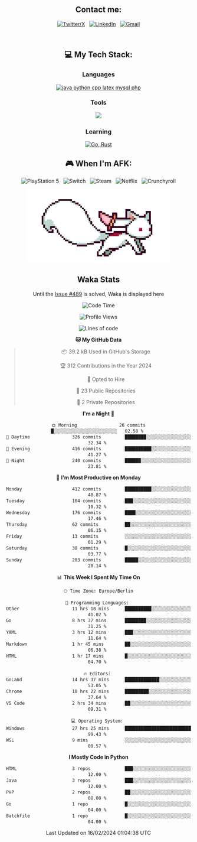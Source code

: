<div align="center">

## Contact me:

[![Twitter/X](https://skillicons.dev/icons?i=twitter)](https://twitter.com/erikskopp) &nbsp;
[![LinkedIn](https://skillicons.dev/icons?i=linkedin)](www.linkedin.com/in/erik-skopp) &nbsp;
[![Gmail](https://skillicons.dev/icons?i=gmail)](mailto:skopp.erik@gmail.com)

<div align="center">
<br>

## 💻 My Tech Stack:

### Languages

[![java python cpp latex mysql php](https://skillicons.dev/icons?i=java,python,cpp,latex,mysql,php)](https://skillicons.dev)

### Tools

[![](https://skillicons.dev/icons?i=matlab,azure,bash,git,github,vscode)](https://skillicons.dev)

### Learning

[![Go, Rust](https://skillicons.dev/icons?i=go,rust)](https://skillicons.dev)

<!--
## 🏆 My Stats:

<p>
    <img height=175 alt="GitHub Stats" src="https://github-readme-stats.vercel.app/api?username=eskopp&show_icons=true&count_private=true&theme=dark" />&nbsp;&nbsp;
    <br><br>
    <img height=175 alt="Most Used Languages" src="https://github-readme-stats.vercel.app/api/top-langs/?username=eskopp&layout=compact&theme=dark" />&nbsp;&nbsp;
</p>
-->

## 🎮 When I'm AFK:

![PlayStation 5](https://img.shields.io/badge/Playstation%205-003791?style=for-the-badge&logo=playstation-5&logoColor=white) &nbsp;
![Switch](https://img.shields.io/badge/Switch-E60012?style=for-the-badge&logo=nintendo-switch&logoColor=white) &nbsp;
![Steam](https://img.shields.io/badge/steam-%23000000.svg?style=for-the-badge&logo=steam&logoColor=white) &nbsp;
![Netflix](https://img.shields.io/badge/Netflix-E50914?style=for-the-badge&logo=netflix&logoColor=white) &nbsp;
![Crunchyroll](https://img.shields.io/badge/Crunchyroll-F47521?style=for-the-badge&logo=crunchyroll&logoColor=white)



<center>
<img src="kyubey.gif" alt="Alt-Text" title="" >


## Waka Stats

<!-- You can view all stats here: [Waka-Stats](./Waka.md)--> 
  Until the [Issue #489](https://github.com/anmol098/waka-readme-stats/issues/499) is solved, Waka is displayed here 



<!--START_SECTION:waka-->
![Code Time](http://img.shields.io/badge/Code%20Time-43%20hrs%2042%20mins-blue)

![Profile Views](http://img.shields.io/badge/Profile%20Views-62-blue)

![Lines of code](https://img.shields.io/badge/From%20Hello%20World%20I%27ve%20Written-518.3%20thousand%20lines%20of%20code-blue)

**🐱 My GitHub Data** 

> 📦 39.2 kB Used in GitHub's Storage 
 > 
> 🏆 312 Contributions in the Year 2024
 > 
> 💼 Opted to Hire
 > 
> 📜 23 Public Repositories 
 > 
> 🔑 2 Private Repositories 
 > 
**I'm a Night 🦉** 

```text
🌞 Morning                26 commits          █░░░░░░░░░░░░░░░░░░░░░░░░   02.58 % 
🌆 Daytime                326 commits         ████████░░░░░░░░░░░░░░░░░   32.34 % 
🌃 Evening                416 commits         ██████████░░░░░░░░░░░░░░░   41.27 % 
🌙 Night                  240 commits         ██████░░░░░░░░░░░░░░░░░░░   23.81 % 
```
📅 **I'm Most Productive on Monday** 

```text
Monday                   412 commits         ██████████░░░░░░░░░░░░░░░   40.87 % 
Tuesday                  104 commits         ███░░░░░░░░░░░░░░░░░░░░░░   10.32 % 
Wednesday                176 commits         ████░░░░░░░░░░░░░░░░░░░░░   17.46 % 
Thursday                 62 commits          ██░░░░░░░░░░░░░░░░░░░░░░░   06.15 % 
Friday                   13 commits          ░░░░░░░░░░░░░░░░░░░░░░░░░   01.29 % 
Saturday                 38 commits          █░░░░░░░░░░░░░░░░░░░░░░░░   03.77 % 
Sunday                   203 commits         █████░░░░░░░░░░░░░░░░░░░░   20.14 % 
```


📊 **This Week I Spent My Time On** 

```text
🕑︎ Time Zone: Europe/Berlin

💬 Programming Languages: 
Other                    11 hrs 18 mins      ██████████░░░░░░░░░░░░░░░   41.02 % 
Go                       8 hrs 37 mins       ████████░░░░░░░░░░░░░░░░░   31.25 % 
YAML                     3 hrs 12 mins       ███░░░░░░░░░░░░░░░░░░░░░░   11.64 % 
Markdown                 1 hr 45 mins        ██░░░░░░░░░░░░░░░░░░░░░░░   06.38 % 
HTML                     1 hr 17 mins        █░░░░░░░░░░░░░░░░░░░░░░░░   04.70 % 

🔥 Editors: 
GoLand                   14 hrs 37 mins      █████████████░░░░░░░░░░░░   53.05 % 
Chrome                   10 hrs 22 mins      █████████░░░░░░░░░░░░░░░░   37.64 % 
VS Code                  2 hrs 34 mins       ██░░░░░░░░░░░░░░░░░░░░░░░   09.31 % 

💻 Operating System: 
Windows                  27 hrs 25 mins      █████████████████████████   99.43 % 
WSL                      9 mins              ░░░░░░░░░░░░░░░░░░░░░░░░░   00.57 % 
```

**I Mostly Code in Python** 

```text
HTML                     3 repos             ███░░░░░░░░░░░░░░░░░░░░░░   12.00 % 
Java                     3 repos             ███░░░░░░░░░░░░░░░░░░░░░░   12.00 % 
PHP                      2 repos             ██░░░░░░░░░░░░░░░░░░░░░░░   08.00 % 
Go                       1 repo              █░░░░░░░░░░░░░░░░░░░░░░░░   04.00 % 
Batchfile                1 repo              █░░░░░░░░░░░░░░░░░░░░░░░░   04.00 % 
```




 Last Updated on 16/02/2024 01:04:38 UTC
<!--END_SECTION:waka-->


</center>
</div>

